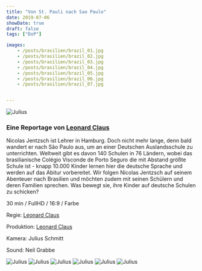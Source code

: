 ```yaml
---
title: "Von St. Pauli nach Sao Paulo"
date: 2019-07-06
showDate: true
draft: false
tags: ["DoP"]

images:
    - /posts/brasilien/brazil_01.jpg
    - /posts/brasilien/brazil_02.jpg
    - /posts/brasilien/brazil_03.jpg
    - /posts/brasilien/brazil_04.jpg
    - /posts/brasilien/brazil_05.jpg
    - /posts/brasilien/brazil_06.jpg
    - /posts/brasilien/brazil_07.jpg


---
```


![Julius](/posts/brasilien/brazil_05.jpg)

### Eine Reportage von <a href="https://www.leonardclaus.de" target="_blank">Leonard Claus</a>

Nicolas Jentzsch ist Lehrer in Hamburg. Doch nicht mehr lange, denn bald wandert er nach São Paulo aus, um an einer Deutschen Auslandsschule zu unterrichten. 
Weltweit gibt es davon 140 Schulen in 76 Ländern, wobei das brasilianische Colégio Visconde de Porto Seguro  die mit Abstand größte Schule ist - knapp 10.000 Kinder lernen hier die deutsche Sprache und werden auf das Abitur vorbereitet.
Wir folgen Nicolas Jentzsch auf seinem Abenteuer nach Brasilien und möchten zudem mit seinen Schülern und deren Familien sprechen. Was bewegt sie, ihre Kinder auf deutsche Schulen zu schicken?

30 min / FullHD / 16:9 / Farbe

Regie:
<a href="https://www.leonardclaus.de" target="_blank">Leonard Claus</a>

Produktion:
<a href="https://www.leonardclaus.de" target="_blank">Leonard Claus</a>

Kamera:
Julius Schmitt

Sound:
Neil Grabbe


![Julius](/posts/brasilien/brazil_01.jpg)
![Julius](/posts/brasilien/brazil_02.jpg)
![Julius](/posts/brasilien/brazil_03.jpg)
![Julius](/posts/brasilien/brazil_04.jpg)
![Julius](/posts/brasilien/brazil_06.jpg)
![Julius](/posts/brasilien/brazil_07.jpg)

